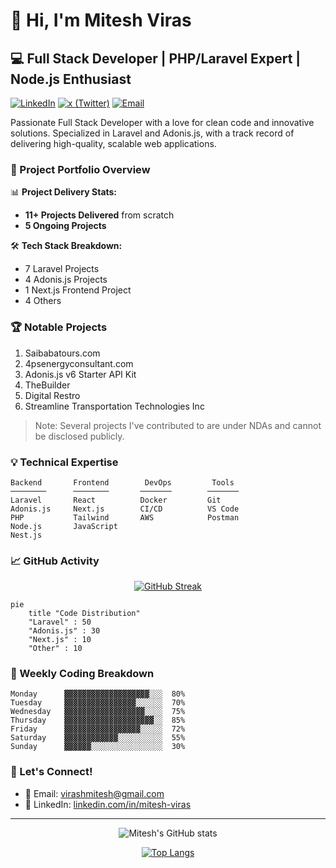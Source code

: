 # 👋 Hi, I'm Mitesh Viras

## 💻 Full Stack Developer | PHP/Laravel Expert | Node.js Enthusiast

[![LinkedIn](https://img.shields.io/badge/LinkedIn-Connect-blue)](https://linkedin.com/in/mitesh-viras)
[![x (Twitter)](https://img.shields.io/twitter/follow/mitesh_viras)](https://x.com/mitesh_viras)
[![Email](https://img.shields.io/badge/Email-Contact-red)](mailto:virashmitesh@gmail.com)

Passionate Full Stack Developer with a love for clean code and innovative solutions. Specialized in Laravel and Adonis.js, with a track record of delivering high-quality, scalable web applications.

### 🚀 Project Portfolio Overview

📊 **Project Delivery Stats:**
- **11+ Projects Delivered** from scratch
- **5 Ongoing Projects**

🛠️ **Tech Stack Breakdown:**
- 7 Laravel Projects
- 4 Adonis.js Projects
- 1 Next.js Frontend Project
- 4 Others

### 🏆 Notable Projects

1. Saibabatours.com
2. 4psenergyconsultant.com
3. Adonis.js v6 Starter API Kit
4. TheBuilder
5. Digital Restro
6. Streamline Transportation Technologies Inc

> Note: Several projects I've contributed to are under NDAs and cannot be disclosed publicly.

### 💡 Technical Expertise

```
Backend       Frontend        DevOps         Tools
────────      ────────       ───────        ─────── 
Laravel       React          Docker         Git
Adonis.js     Next.js        CI/CD          VS Code
PHP           Tailwind       AWS            Postman
Node.js       JavaScript                    
Nest.js
```

### 📈 GitHub Activity

<div align="center">

[![GitHub Streak](https://github-readme-streak-stats.herokuapp.com/?user=miteshviras&theme=dark)](https://git.io/streak-stats)

</div>

```mermaid
pie
    title "Code Distribution"
    "Laravel" : 50
    "Adonis.js" : 30
    "Next.js" : 10
    "Other" : 10
```

### 🎯 Weekly Coding Breakdown

```
Monday      ▓▓▓▓▓▓▓▓▓▓▓▓▓▓▓▓▓▓▓░░░  80%
Tuesday     ▓▓▓▓▓▓▓▓▓▓▓▓▓▓▓▓░░░░░░  70%
Wednesday   ▓▓▓▓▓▓▓▓▓▓▓▓▓▓▓▓▓▓░░░░  75%
Thursday    ▓▓▓▓▓▓▓▓▓▓▓▓▓▓▓▓▓▓▓▓░░  85%
Friday      ▓▓▓▓▓▓▓▓▓▓▓▓▓▓▓▓▓░░░░░  72%
Saturday    ▓▓▓▓▓▓▓▓▓▓▓▓░░░░░░░░░░  55%
Sunday      ▓▓▓▓▓▓░░░░░░░░░░░░░░░░  30%
```

### 🤝 Let's Connect!
- 📧 Email: virashmitesh@gmail.com
- 🔗 LinkedIn: [linkedin.com/in/mitesh-viras](https://linkedin.com/in/mitesh-viras)

---

<div align="center">

![Mitesh's GitHub stats](https://github-readme-stats.vercel.app/api?username=miteshviras&show_icons=true&theme=radical)

[![Top Langs](https://github-readme-stats.vercel.app/api/top-langs/?username=miteshviras&layout=compact&theme=radical)](https://github.com/miteshviras)

</div>
